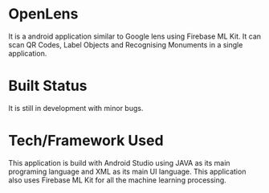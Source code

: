 # OpenLens
It is a android application similar to Google lens using Firebase ML Kit. 
It can scan QR Codes, Label Objects and Recognising Monuments in a single application.

# Built Status
It is still in development with minor bugs.

# Tech/Framework Used
This application is build with Android Studio using JAVA as its main programing language and XML as its main UI language.
This application also uses Firebase ML Kit for all the machine learning processing.
